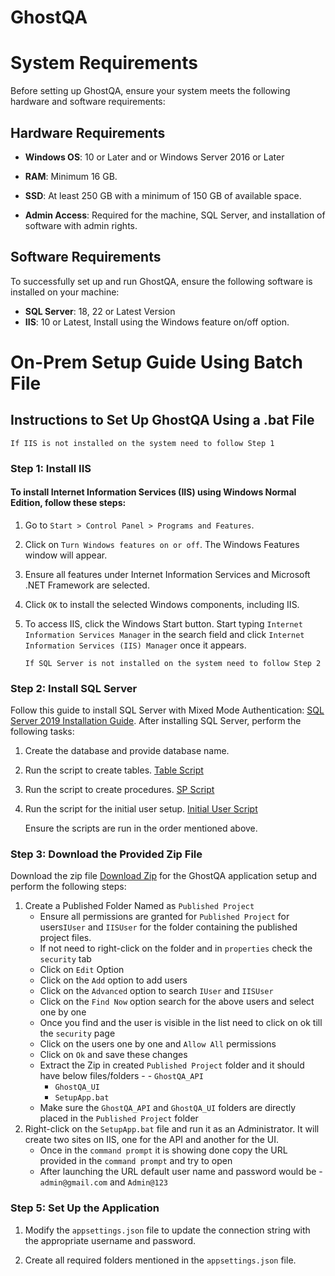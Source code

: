 # GhostQA

  

# System Requirements

  

Before setting up GhostQA, ensure your system meets the following hardware and software requirements:

  

## Hardware Requirements

  

-  **Windows OS**: 10 or Later and or Windows Server 2016 or Later

-  **RAM**: Minimum 16 GB.

-  **SSD**: At least 250 GB with a minimum of 150 GB of available space.

-  **Admin Access**: Required for the machine, SQL Server, and installation of software with admin rights.

  

## Software Requirements

To successfully set up and run GhostQA, ensure the following software is installed on your machine:
-  **SQL Server**: 18, 22 or Latest Version
-  **IIS**: 10 or Latest, Install using the Windows feature on/off option.
  
# On-Prem Setup Guide Using Batch File

## Instructions to Set Up GhostQA Using a .bat File
	If IIS is not installed on the system need to follow Step 1
### Step 1: Install IIS

#### To install Internet Information Services (IIS) using Windows Normal Edition, follow these steps:

1. Go to `Start > Control Panel > Programs and Features`.

2. Click on `Turn Windows features on or off`. The Windows Features window will appear.

3. Ensure all features under Internet Information Services and Microsoft .NET Framework are selected.

4. Click `OK` to install the selected Windows components, including IIS.

5. To access IIS, click the Windows Start button. Start typing `Internet Information Services Manager` in the search field and click `Internet Information Services (IIS) Manager` once it appears.
 
	   If SQL Server is not installed on the system need to follow Step 2
### Step 2: Install SQL Server
Follow this guide to install SQL Server with Mixed Mode Authentication: [SQL Server 2019 Installation Guide](https://www.bu.edu/csmet/files/2021/02/SQL-Server-2019-Installation-Guide.pdf).
After installing SQL Server, perform the following tasks:
1. Create the database and provide database name.
2. Run the script to create tables. [Table Script](https://github.com/MechlinTech/MyersAndStauffer_GhostQA/blob/main/SeleniumReportAPI/SqlScript/TableScript.sql)
3. Run the script to create procedures. [SP Script](https://github.com/MechlinTech/MyersAndStauffer_GhostQA/blob/main/SeleniumReportAPI/SqlScript/AllGhostQA_SP.sql)
4. Run the script for the initial user setup. [Initial User Script](https://github.com/MechlinTech/MyersAndStauffer_GhostQA/blob/main/SeleniumReportAPI/SqlScript/Insert_FirstUser.sql)

	Ensure the scripts are run in the order mentioned above.

### Step 3: Download the Provided Zip File
Download the zip file [Download Zip](https://github.com/MechlinTech/MyersAndStauffer_GhostQA/blob/main/SeleniumReportAPI/wwwroot/LatestSetupApp.zip) for the GhostQA application setup and perform the following steps:

1. Create a Published Folder Named as `Published Project`
	-  Ensure all permissions are granted for `Published Project` for users`IUser` and `IISUser` for the folder containing the published project files.
	- If not need to right-click on the folder and in `properties` check the `security` tab
	- Click on `Edit` Option
	- Click on the `Add` option to add users
	- Click on the `Advanced` option to search `IUser` and `IISUser`
	- Click on the `Find Now` option search for the above users and select one by one
	- Once you find and the user is visible in the list need to click on ok till the `security` page
	- Click on the users one by one and `Allow All` permissions
	- Click on `Ok` and save these changes
	- Extract the Zip in created `Published Project` folder and it should have below files/folders -
             -  `GhostQA_API`
	     -  `GhostQA_UI`
	     -  `SetupApp.bat`
	- Make sure the `GhostQA_API` and `GhostQA_UI` folders are directly placed in the `Published Project` folder	
2. Right-click on the `SetupApp.bat` file and run it as an Administrator. It will create two sites on IIS, one for the API and another for the UI.
	- Once in the `command prompt` it is showing done copy the URL provided in the `command prompt` and try to open
	- After launching the URL default user name and password would be - `admin@gmail.com` and `Admin@123`

### Step 5: Set Up the Application

1. Modify the `appsettings.json` file to update the connection string with the appropriate username and password.

2. Create all required folders mentioned in the `appsettings.json` file.

